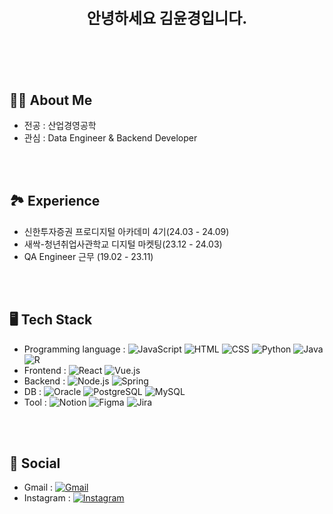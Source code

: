 <div>
  <p style="text-align: center; font-size: 24px; font-weight: bold;">안녕하세요 김윤경입니다.
  </p>
  <h1> </h1>

<br>
<br>

<h2>🙋‍♀️ About Me</h2>
<ul>
  <li>전공 : 산업경영공학</li>
  <li>관심 : Data Engineer & Backend Developer</li>
</ul>

<br>
<br>

<h2>🏞️ Experience</h2>
<ul>
  <li>신한투자증권 프로디지털 아카데미 4기(24.03 - 24.09)
  <li>새싹-청년취업사관학교 디지털 마켓팅(23.12 - 24.03)
  <li>QA Engineer 근무 (19.02 - 23.11)
</ul>
    

<br>
<br>

<h2>🖥️ Tech Stack</h2>
<ul>
  <li>Programming language : <img src="https://img.shields.io/badge/-JavaScript-F7DF1E?style=flat&logo=JavaScript&logoColor=black" alt="JavaScript"> <img src="https://img.shields.io/badge/-HTML-E34F26?style=flat&logo=HTML5&logoColor=white" alt="HTML"> <img src="https://img.shields.io/badge/-CSS-1572B6?style=flat&logo=CSS3&logoColor=white" alt="CSS"> <img src="https://img.shields.io/badge/-Python-3776AB?style=flat&logo=Python&logoColor=white" alt="Python"> <img src="https://img.shields.io/badge/-Java-007396?style=flat&logo=Java&logoColor=white" alt="Java"> <img src="https://img.shields.io/badge/-R-276DC3?style=flat&logo=r&logoColor=white" alt="R"></li>
  <li>Frontend : <img src="https://img.shields.io/badge/-React-61DAFB?style=flat&logo=React&logoColor=white" alt="React"> <img src="https://img.shields.io/badge/-Vue.js-4FC08D?style=flat&logo=Vue.js&logoColor=white" alt="Vue.js"></li>
  <li>Backend : <img src="https://img.shields.io/badge/-Node.js-339933?style=flat&logo=Node.js&logoColor=white" alt="Node.js"> <img src="https://img.shields.io/badge/-Spring-6DB33F?style=flat&logo=Spring&logoColor=white" alt="Spring"></li>
  <li>DB : <img src="https://img.shields.io/badge/-Oracle-F80000?style=flat&logo=Oracle&logoColor=white" alt="Oracle"> <img src="https://img.shields.io/badge/-PostgreSQL-336791?style=flat&logo=postgresql&logoColor=white" alt="PostgreSQL"> <img src="https://img.shields.io/badge/-MySQL-4479A1?style=flat&logo=mysql&logoColor=white" alt="MySQL"></li>
  <li>Tool : <img src="https://img.shields.io/badge/-Notion-000000?style=flat&logo=Notion&logoColor=white" alt="Notion"> <img src="https://img.shields.io/badge/-Figma-F24E1E?style=flat&logo=Figma&logoColor=white" alt="Figma"> <img src="https://img.shields.io/badge/-Jira-0052CC?style=flat&logo=Jira&logoColor=white" alt="Jira"></li>
</ul>

<br>
<br>

<h2>💌 Social</h2>
<ul>
  <li>Gmail : <a href="mailto:do.yoongyo2@gmail.com"><img src="https://img.shields.io/badge/-Gmail-EA4335?style=flat&logo=Gmail&logoColor=white" alt="Gmail"></a></li>
  <li>Instagram : <a href="https://www.instagram.com/yoongyo2"><img src="https://img.shields.io/badge/-Instagram-E4405F?style=flat&logo=Instagram&logoColor=white" alt="Instagram"></a></li>
</ul>

<br>
<br>

</div>


<!---
do-yoongyo2/do-yoongyo2 is a ✨ special ✨ repository because its `README.md` (this file) appears on your GitHub profile.
You can click the Preview link to take a look at your changes.
--->
